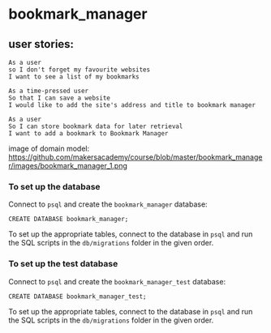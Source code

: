 # bookmark_manager

## user stories:

```
As a user
so I don't forget my favourite websites
I want to see a list of my bookmarks

As a time-pressed user
So that I can save a website
I would like to add the site's address and title to bookmark manager

As a user
So I can store bookmark data for later retrieval
I want to add a bookmark to Bookmark Manager
```
image of domain model: https://github.com/makersacademy/course/blob/master/bookmark_manager/images/bookmark_manager_1.png

### To set up the database
 Connect to `psql` and create the `bookmark_manager` database:
 ```
CREATE DATABASE bookmark_manager;
```
 To set up the appropriate tables, connect to the database in `psql` and run the SQL scripts in the `db/migrations` folder in the given order.

### To set up the test database
Connect to `psql` and create the `bookmark_manager_test` database:
```
CREATE DATABASE bookmark_manager_test;
```
To set up the appropriate tables, connect to the database in `psql` and run the SQL scripts in the `db/migrations` folder in the given order.
